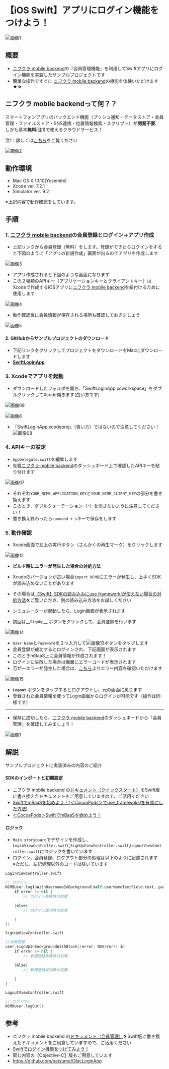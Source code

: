 # 【iOS Swift】アプリにログイン機能をつけよう！
![画像1](/readme-img/001.png)

## 概要
* [ニフクラ mobile backend](http://mb.cloud.nifty.com/)の『会員管理機能』を利用してSwiftアプリにログイン機能を実装したサンプルプロジェクトです
* 簡単な操作ですぐに [ニフクラ mobile backend](http://mb.cloud.nifty.com/)の機能を体験いただけます★☆

## ニフクラ mobile backendって何？？
スマートフォンアプリのバックエンド機能（プッシュ通知・データストア・会員管理・ファイルストア・SNS連携・位置情報検索・スクリプト）が**開発不要**、しかも基本**無料**(注1)で使えるクラウドサービス！

注1：詳しくは[こちら](http://mb.cloud.nifty.com/price.htm)をご覧ください

![画像2](/readme-img/002.png)

## 動作環境
* Mac OS X 10.10(Yosemite)
* Xcode ver. 7.2.1
* Simulator ver. 9.2

※上記内容で動作確認をしています。


## 手順
### 1. [ニフクラ mobile backend](http://mb.cloud.nifty.com/)の会員登録とログイン→アプリ作成

* 上記リンクから会員登録（無料）をします。登録ができたらログインをすると下図のように「アプリの新規作成」画面が出るのでアプリを作成します

![画像3](/readme-img/003.png)

* アプリ作成されると下図のような画面になります
* この２種類のAPIキー（アプリケーションキーとクライアントキー）はXcodeで作成するiOSアプリに[ニフクラ mobile backend](http://mb.cloud.nifty.com/)を紐付けるために使用します

![画像4](/readme-img/004.png)

* 動作確認後に会員情報が保存される場所も確認しておきましょう

![画像5](/readme-img/005.png)

#### 2. GitHubからサンプルプロジェクトのダウンロード
* 下記リンクをクリックしてプロジェクトをダウンロードをMacにダウンロードします
 * __[SwiftLoginApp](https://github.com/natsumo/SwiftLoginApp/archive/master.zip)__

### 3. Xcodeでアプリを起動
* ダウンロードしたフォルダを開き、「SwiftLoginApp.xcworkspace」をダブルクリックしてXcode開きます(白い方です)

![画像09](/readme-img/009.png)

![画像6](/readme-img/006.png)

* 「SwiftLoginApp.xcodeproj」（青い方）ではないので注意してください！
![画像08](/readme-img/008.png)

### 4. APIキーの設定

* `AppDelegate.swift`を編集します
* 先程[ニフクラ mobile backend](http://mb.cloud.nifty.com/)のダッシュボード上で確認したAPIキーを貼り付けます

![画像07](/readme-img/007.png)

* それぞれ`YOUR_NCMB_APPLICATION_KEY`と`YOUR_NCMB_CLIENT_KEY`の部分を書き換えます
 * このとき、ダブルクォーテーション（`"`）を消さないように注意してください！
* 書き換え終わったら`command + s`キーで保存をします

### 5. 動作確認
* Xcode画面で左上の実行ボタン（さんかくの再生マーク）をクリックします

![画像12](/readme-img/012.png)

* __ビルド時にエラーが発生した場合の対処方法__
 * Xcodeのバージョンが古い場合`import NCMB`にエラーが発生し、上手くSDKが読み込めないことがあります
 * その場合は[【Swift】SDKの読み込みにuse framework!が使えない場合の対処方法](http://goo.gl/Z1D0K3)をご覧いただき、別の読み込み方法をお試しください

* シミュレーターが起動したら、Login画面が表示されます
* 初回は__`SignUp`__ ボタンをクリックして、会員登録を行います

![画像14](/readme-img/014.png)

* `User Name`と`Password`を２つ入力して![画像13](/readme-img/013.png)ボタンをタップします
* 会員登録が成功するとログインされ、下記画面が表示されます
 * このときmBaaS上に会員情報が作成されます！
 * ログインに失敗した場合は画面にエラーコードが表示されます
 * 万が一エラーが発生した場合は、[こちら](http://mb.cloud.nifty.com/doc/current/rest/common/error.html)よりエラー内容を確認いただけます

![画像15](/readme-img/015.png)

* __`Logout`__ ボタンをタップするとログアウトし、元の画面に戻ります
* 登録された会員情報を使ってLogin画面からログインが可能です（操作は同様です）

-----

* 保存に成功したら、[ニフクラ mobile backend](http://mb.cloud.nifty.com/)のダッシュボードから「会員管理」を確認してみましょう！

![画像1](/readme-img/001.png)

## 解説
サンプルプロジェクトに実装済みの内容のご紹介

#### SDKのインポートと初期設定
* ニフクラ mobile backend の[ドキュメント（クイックスタート）](http://mb.cloud.nifty.com/doc/current/introduction/quickstart_ios.html)をSwift版に書き換えたドキュメントをご用意していますので、ご活用ください
 * [SwiftでmBaaSを始めよう！(＜CocoaPods＞でuse_framewoks!を有効にした方法)](http://qiita.com/natsumo/items/57d3a4d9be16b0490965)
 * [＜CocoaPods＞SwiftでmBaaSを始めよう！](http://qiita.com/natsumo/items/b2d18d87d57300c8d81c)

#### ロジック
 * `Main.storyboard`でデザインを作成し、`LoginViewController.swift`,`SignUpViewController.swift`,`LogoutViewController.swift`にロジックを書いています
 * ログイン、会員登録、ログアウト部分の処理は以下のように記述されます　※ただし、左記処理以外のコードは除いています

`LoginViewController.swift`

```swift
// ログイン
NCMBUser.logInWithUsernameInBackground(self.userNameTextField.text, password: self.passwordTextField.text, block:{(user: NCMBUser?, error: NSError!) in
    if error != nil {
        // ログイン失敗時の処理

    }else{
        // ログイン成功時の処理

    }
})
```

`SignUpViewController.swift`

```swift
//会員登録
user.signUpInBackgroundWithBlock{(error: NSError!) in
    if error != nil {
        // 新規登録失敗時の処理

    }else{
        // 新規登録成功時の処理

    }
}
```

`LogoutViewController.swift`

```swift
// ログアウト
NCMBUser.logOut()
```

## 参考
* ニフクラ mobile backend の[ドキュメント（会員管理）](http://mb.cloud.nifty.com/doc/current/user/basic_usage_ios.html)をSwift版に書き換えたドキュメントをご用意していますので、ご活用ください
 * [Swiftでログイン機能をつけてみよう！](http://qiita.com/natsumo/items/25c97182fab4db5629b1)
* 同じ内容の【Objective-C】版もご用意しています
 * https://github.com/natsumo/ObjcLoginApp
